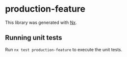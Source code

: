 # production-feature

This library was generated with [Nx](https://nx.dev).

## Running unit tests

Run `nx test production-feature` to execute the unit tests.
